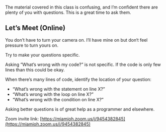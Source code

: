 The material covered in this class is confusing, and I’m confident there are plenty of you with questions. This is a great time to ask them.

## Let’s Meet (Online)
You don’t have to turn your camera on. I’ll have mine on but don‘t feel pressure to turn yours on.

Try to make your questions specific.

Asking ”What’s wrong with my code?” is not specific. If the code is only few lines than this could be okay.

When there’s many lines of code, identify the location of your question:
- “What’s wrong with the statement on line X?”
- “What’s wrong with the loop on line X?”
- “What’s wrong with the condition on line X?”

Asking better questions is of great help as a programmer and elsewhere.

Zoom invite link: [https://miamioh.zoom.us/j/9454382845](https://miamioh.zoom.us/j/9454382845)